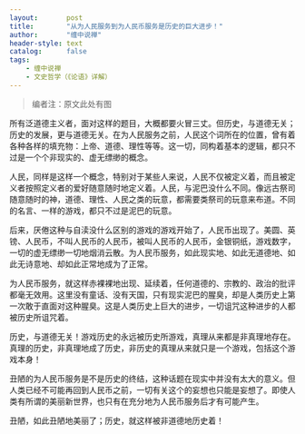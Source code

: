 ```yaml
---
layout:       post
title:        "从为人民服务到为人民币服务是历史的巨大进步！"
author:       "缠中说禅"
header-style: text
catalog:      false
tags:
    - 缠中说禅
    - 文史哲学（《论语》详解）
---
```


> 编者注：原文此处有图



所有泛道德主义者，面对这样的题目，大概都要火冒三丈。但历史，与道德无关；历史的发展，更与道德无关。在为人民服务之前，人民这个词所在的位置，曾有着各种各样的填充物：上帝、道德、理性等等。这一切，同构着基本的逻辑，都只不过是一个个非现实的、虚无缥缈的概念。



人民，同样是这样一个概念，特别对于某些人来说，人民不仅被定义着，而且被定义者按照定义者的爱好随意随时地定义着。人民，与泥巴没什么不同。像远古祭司随意随时的神，道德、理性、人民之类的玩意，都需要类祭司的玩意来布道。不同的名言、一样的游戏，都只不过是泥巴的玩意。



后来，厌倦这种与自渎没什么区别的游戏的游戏开始了，人民币出现了。美圆、英镑、人民币，不叫人民币的人民币，被叫人民币的人民币，金银铜纸，游戏数字，一切的虚无缥缈一切地烟消云散。为人民币服务，如此现实地、如此无道德地、如此无诗意地、却如此正常地成为了正常。



为人民币服务，就这样赤裸裸地出现、延续着，任何道德的、宗教的、政治的批评都毫无效用。这里没有童话、没有天国，只有现实泥巴的腥臭，却是人类历史上第一次敢于直面对这种腥臭。这是人类历史上巨大的进步，一切诅咒这种进步的人都被历史所诅咒着。



历史，与道德无关！游戏历史的永远被历史所游戏，真理从来都是非真理地存在。真理的历史，非真理地成了历史，非历史的真理从来就只是一个游戏，包括这个游戏本身！



丑陋的为人民币服务是不是历史的终结，这种话题在现实中并没有太大的意义。但人类已经不可能再回到人民币之前，一切有关这个的妄想也只能是妄想了。即使人类有所谓的美丽新世界，也只有在充分地为人民币服务后才有可能产生。



丑陋，如此丑陋地美丽了；历史，就这样被非道德地历史着！
